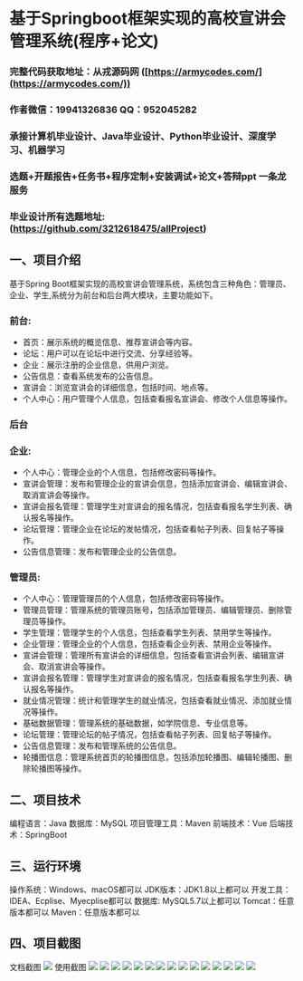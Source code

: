 基于Springboot框架实现的高校宣讲会管理系统(程序+论文)
=
###  完整代码获取地址：从戎源码网 ([https://armycodes.com/](https://armycodes.com/))
###  作者微信：19941326836  QQ：952045282 
###  承接计算机毕业设计、Java毕业设计、Python毕业设计、深度学习、机器学习
###  选题+开题报告+任务书+程序定制+安装调试+论文+答辩ppt 一条龙服务
###  毕业设计所有选题地址:(https://github.com/3212618475/allProject)


一、项目介绍
---
基于Spring Boot框架实现的高校宣讲会管理系统，系统包含三种角色：管理员、企业、学生,系统分为前台和后台两大模块，主要功能如下。
### 前台:
- 首页：展示系统的概览信息、推荐宣讲会等内容。
- 论坛：用户可以在论坛中进行交流、分享经验等。
- 企业：展示注册的企业信息，供用户浏览。
- 公告信息：查看系统发布的公告信息。
- 宣讲会：浏览宣讲会的详细信息，包括时间、地点等。
- 个人中心：用户管理个人信息，包括查看报名宣讲会、修改个人信息等操作。

### 后台
### 企业:
- 个人中心：管理企业的个人信息，包括修改密码等操作。
- 宣讲会管理：发布和管理企业的宣讲会信息，包括添加宣讲会、编辑宣讲会、取消宣讲会等操作。
- 宣讲会报名管理：管理学生对宣讲会的报名情况，包括查看报名学生列表、确认报名等操作。
- 论坛管理：管理企业在论坛的发帖情况，包括查看帖子列表、回复帖子等操作。
- 公告信息管理：发布和管理企业的公告信息。
  
### 管理员:
- 个人中心：管理管理员的个人信息，包括修改密码等操作。
- 管理员管理：管理系统的管理员账号，包括添加管理员、编辑管理员、删除管理员等操作。
- 学生管理：管理学生的个人信息，包括查看学生列表、禁用学生等操作。
- 企业管理：管理企业的个人信息，包括查看企业列表、禁用企业等操作。
- 宣讲会管理：管理所有宣讲会的详细信息，包括查看宣讲会列表、编辑宣讲会、取消宣讲会等操作。
- 宣讲会报名管理：管理学生对宣讲会的报名情况，包括查看报名学生列表、确认报名等操作。
- 就业情况管理：统计和管理学生的就业情况，包括查看就业情况、添加就业情况等操作。
- 基础数据管理：管理系统的基础数据，如学院信息、专业信息等。
- 论坛管理：管理论坛的帖子情况，包括查看帖子列表、回复帖子等操作。
- 公告信息管理：发布和管理系统的公告信息。
- 轮播图信息：管理系统首页的轮播图信息，包括添加轮播图、编辑轮播图、删除轮播图等操作。


二、项目技术
---
编程语言：Java
数据库：MySQL
项目管理工具：Maven
前端技术：Vue
后端技术：SpringBoot

三、运行环境
---
操作系统：Windows、macOS都可以
JDK版本：JDK1.8以上都可以
开发工具：IDEA、Ecplise、Myecplise都可以
数据库: MySQL5.7以上都可以
Tomcat：任意版本都可以
Maven：任意版本都可以

四、项目截图
---
文档截图
![](limage/1.png)
使用截图
![](image/1.png)
![](image/2.png)
![](image/3.png)
![](image/4.png)
![](image/5.png)
![](image/6.png)
![](image/7.png)
![](image/8.png)
![](image/9.png)
![](image/10.png)
![](image/11.png)
![](image/12.png)
![](image/13.png)
![](image/14.png)
![](image/15.png)
